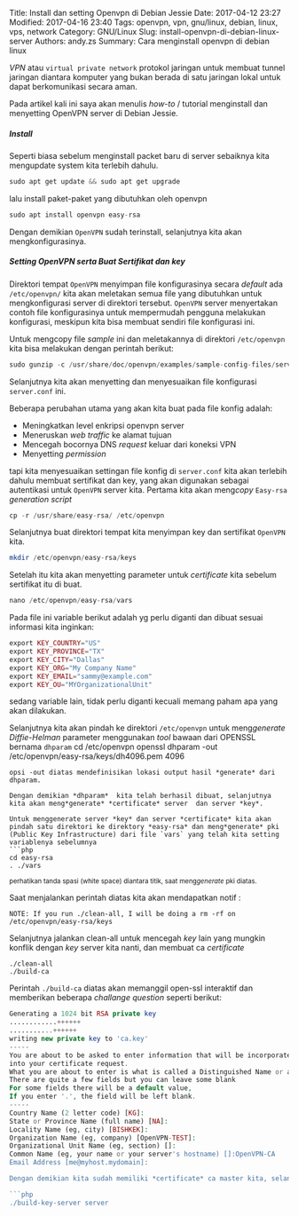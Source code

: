 Title: Install dan setting Openvpn di Debian Jessie 
Date: 2017-04-12 23:27
Modified: 2017-04-16 23:40
Tags: openvpn, vpn, gnu/linux, debian, linux, vps, network
Category: GNU/Linux
Slug: install-openvpn-di-debian-linux-server
Authors: andy.zs
Summary: Cara menginstall openvpn di debian linux

*VPN* atau `virtual private network` protokol jaringan untuk membuat tunnel jaringan diantara komputer yang bukan berada di satu jaringan lokal untuk dapat berkomunikasi secara aman. 

Pada artikel kali ini saya akan menulis *how-to* / tutorial menginstall dan menyetting OpenVPN server di Debian Jessie. 

##### Install 
Seperti biasa sebelum menginstall packet baru di server sebaiknya kita mengupdate system kita terlebih dahulu.

```php
sudo apt get update && sudo apt get upgrade
```
lalu install paket-paket yang dibutuhkan oleh openvpn
```php
sudo apt install openvpn easy-rsa
```
Dengan demikian `OpenVPN` sudah terinstall, selanjutnya kita akan mengkonfigurasinya.

##### Setting OpenVPN  serta Buat Sertifikat dan key
Direktori tempat `OpenVPN` menyimpan file konfigurasinya secara *default* ada `/etc/openvpn/` kita akan meletakan semua file yang dibutuhkan untuk mengkonfigurasi server di direktori tersebut.
`OpenVPN` server menyertakan contoh file konfigurasinya untuk mempermudah pengguna melakukan konfigurasi, meskipun kita bisa membuat sendiri file konfigurasi ini.


Untuk mengcopy file *sample* ini dan meletakannya di direktori `/etc/openvpn` kita bisa melakukan dengan perintah berikut:
```php
sudo gunzip -c /usr/share/doc/openvpn/examples/sample-config-files/server.conf.gz > /etc/openvpn/server.conf
```

Selanjutnya kita akan menyetting dan menyesuaikan file konfigurasi `server.conf` ini.

Beberapa perubahan utama yang akan kita buat pada file konfig adalah:

* Meningkatkan level enkripsi openvpn server 
* Meneruskan *web traffic* ke alamat tujuan
* Mencegah bocornya DNS *request* keluar dari koneksi VPN 
* Menyetting *permission*

tapi kita menyesuaikan settingan file konfig di `server.conf` kita akan terlebih dahulu membuat sertifikat dan key, yang akan digunakan sebagai autentikasi untuk `OpenVPN` server kita.
Pertama kita akan meng*copy* `Easy-rsa` *generation script*
```php
cp -r /usr/share/easy-rsa/ /etc/openvpn
```
Selanjutnya buat direktori tempat kita menyimpan key dan sertifikat `OpenVPN` kita.
```php
mkdir /etc/openvpn/easy-rsa/keys
```
Setelah itu kita akan menyetting parameter untuk *certificate* kita sebelum sertifikat itu di buat.
```php
nano /etc/openvpn/easy-rsa/vars
```
Pada file ini variable berikut adalah yg perlu diganti dan dibuat sesuai informasi kita inginkan:
```php
export KEY_COUNTRY="US" 
export KEY_PROVINCE="TX" 
export KEY_CITY="Dallas" 
export KEY_ORG="My Company Name" 
export KEY_EMAIL="sammy@example.com" 
export KEY_OU="MYOrganizationalUnit" 
```
sedang variable lain, tidak perlu diganti kecuali memang paham apa yang akan dilakukan.

Selanjutnya kita akan pindah ke direktori `/etc/openvpn` untuk meng*generate* *Diffie-Helman* parameter menggunakan *tool* bawaan dari OPENSSL bernama `dhparam` 
cd /etc/openvpn
openssl dhparam -out /etc/openvpn/easy-rsa/keys/dh4096.pem 4096
```
opsi -out diatas mendefinisikan lokasi output hasil *generate* dari dhparam.

Dengan demikian *dhparam*  kita telah berhasil dibuat, selanjutnya kita akan meng*generate* *certificate* server  dan server *key*.

Untuk menggenerate server *key* dan server *certificate* kita akan pindah satu direktori ke direktory *easy-rsa* dan meng*generate* pki (Public Key Infrastructure) dari file `vars` yang telah kita setting variablenya sebelumnya
```php
cd easy-rsa
. ./vars
```
<sup>perhatikan tanda spasi (white space) diantara titik, saat meng*generate* pki diatas. </sup>

Saat menjalankan perintah diatas kita akan mendapatkan notif :
```
NOTE: If you run ./clean-all, I will be doing a rm -rf on /etc/openvpn/easy-rsa/keys
```
Selanjutnya jalankan clean-all untuk mencegah *key* lain yang mungkin konflik dengan *key* server kita nanti, dan membuat ca *certificate*
```
./clean-all
./build-ca
```
Perintah `./build-ca` diatas akan memanggil open-ssl interaktif dan memberikan beberapa *challange question* seperti berikut:
```php
Generating a 1024 bit RSA private key
............++++++
...........++++++
writing new private key to 'ca.key'
-----
You are about to be asked to enter information that will be incorporated
into your certificate request.
What you are about to enter is what is called a Distinguished Name or a DN.
There are quite a few fields but you can leave some blank
For some fields there will be a default value,
If you enter '.', the field will be left blank.
-----
Country Name (2 letter code) [KG]:
State or Province Name (full name) [NA]:
Locality Name (eg, city) [BISHKEK]:
Organization Name (eg, company) [OpenVPN-TEST]:
Organizational Unit Name (eg, section) []:
Common Name (eg, your name or your server's hostname) []:OpenVPN-CA
Email Address [me@myhost.mydomain]:

Dengan demikian kita sudah memiliki *certificate* ca master kita, selanjutnya kita akan membuat server *key* dan *certificate*

```php
./build-key-server server
```






